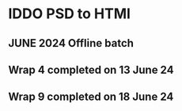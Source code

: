 # IDDO PSD to HTMl
## JUNE 2024 Offline batch

## Wrap 4 completed on 13 June 24
## Wrap 9 completed on 18 June 24